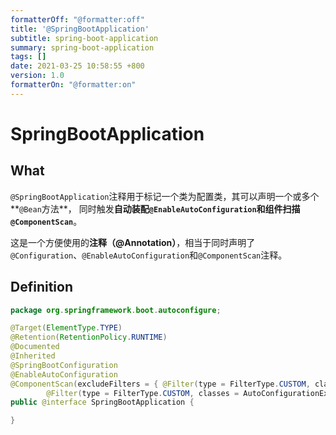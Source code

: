 ```yaml
---
formatterOff: "@formatter:off"
title: '@SpringBootApplication'
subtitle: spring-boot-application 
summary: spring-boot-application 
tags: [] 
date: 2021-03-25 10:58:55 +800 
version: 1.0
formatterOn: "@formatter:on"
---
```


# SpringBootApplication

## What

`@SpringBootApplication`注释用于标记一个类为配置类，其可以声明一个或多个**`@Bean`方法**， 
同时触发**自动装配`@EnableAutoConfiguration`**和**组件扫描`@ComponentScan`**。

这是一个方便使用的**注释（@Annotation）**，相当于同时声明了`@Configuration`、`@EnableAutoConfiguration`和`@ComponentScan`注释。

## Definition

```java
package org.springframework.boot.autoconfigure;

@Target(ElementType.TYPE)
@Retention(RetentionPolicy.RUNTIME)
@Documented
@Inherited
@SpringBootConfiguration
@EnableAutoConfiguration
@ComponentScan(excludeFilters = { @Filter(type = FilterType.CUSTOM, classes = TypeExcludeFilter.class),
		@Filter(type = FilterType.CUSTOM, classes = AutoConfigurationExcludeFilter.class) })
public @interface SpringBootApplication {

}
```